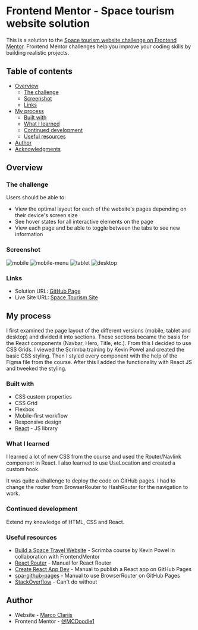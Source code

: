 # Frontend Mentor - Space tourism website solution

This is a solution to the [Space tourism website challenge on Frontend Mentor](https://www.frontendmentor.io/challenges/space-tourism-multipage-website-gRWj1URZ3). Frontend Mentor challenges help you improve your coding skills by building realistic projects. 

## Table of contents

- [Overview](#overview)
  - [The challenge](#the-challenge)
  - [Screenshot](#screenshot)
  - [Links](#links)
- [My process](#my-process)
  - [Built with](#built-with)
  - [What I learned](#what-i-learned)
  - [Continued development](#continued-development)
  - [Useful resources](#useful-resources)
- [Author](#author)
- [Acknowledgments](#acknowledgments)

## Overview

### The challenge

Users should be able to:

- View the optimal layout for each of the website's pages depending on their device's screen size
- See hover states for all interactive elements on the page
- View each page and be able to toggle between the tabs to see new information

### Screenshot

![mobile](./src/assets/screenshots/mobile.png)
![mobile-menu](./src/assets/screenshots/mobile-menu.png)
![tablet](./src/assets/screenshots/tablet.png)
![desktop](./src/assets/screenshots/desktop.png)


### Links

- Solution URL: [GitHub Page](https://github.com/MCDoodle1/space-tourism)
- Live Site URL: [Space Tourism Site](https://mcdoodle1.github.io/space-tourism/)

## My process

I first examined the page layout of the different versions (mobile, tablet and desktop) and divided it into sections. These sections became the basis for the React components (Navbar, Hero, Title, etc.). From this I decided to use CSS Grids. I viewed the Scrimba training by Kevin Powel and created the basic CSS styling. Then I styled every component with the help of the Figma file from the course. After this I added the functionality with React JS and tweeked the styling.

### Built with

- CSS custom properties
- CSS Grid
- Flexbox
- Mobile-first workflow
- Responsive design
- [React](https://reactjs.org/) - JS library


### What I learned

I learned a lot of new CSS from the course and used the Router/Navlink component in React. I also learned to use UseLocation and created a custom hook.

It was quite a challenge to deploy the code on GitHub pages. I had to change the router
from BrowserRouter to HashRouter for the navigation to work.

### Continued development

Extend my knowledge of HTML, CSS and React.

### Useful resources

- [Build a Space Travel Website](https://scrimba.com/learn/spacetravel) - Scrimba course by Kevin Powel in collaboration with FrontendMentor
- [React Router](https://reactrouter.com/en/main) - Manual for React Router
- [Create React App Dev](https://create-react-app.dev/docs/deployment/) - Manual to publish a React app on GitHub Pages
- [spa-github-pages](https://github.com/rafgraph/spa-github-pages) - Manual to use BrowserRouter on GitHub Pages
- [StackOverflow](https://stackoverflow.com/) - Can't do without


## Author

- Website - [Marco Clarijs](https://github.com/MCDoodle1)
- Frontend Mentor - [@MCDoodle1](https://www.frontendmentor.io/profile/MCDoodle1)